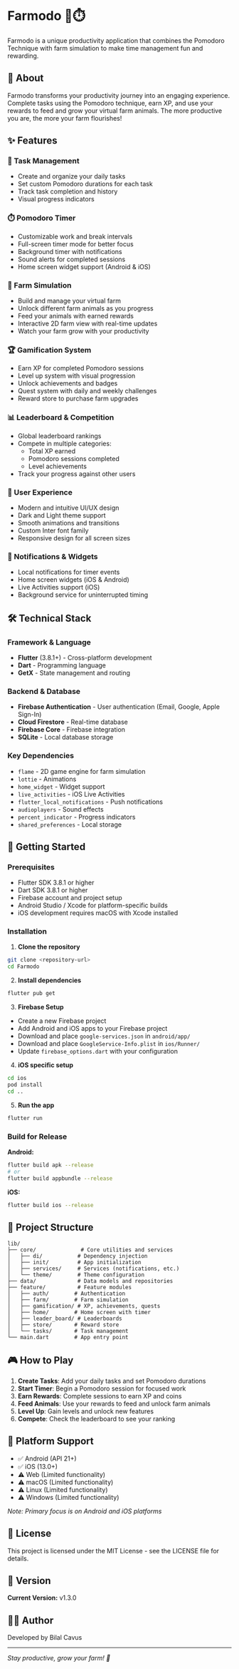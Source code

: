 # Farmodo 🌾⏱️

Farmodo is a unique productivity application that combines the Pomodoro Technique with farm simulation to make time management fun and rewarding.

## 📱 About

Farmodo transforms your productivity journey into an engaging experience. Complete tasks using the Pomodoro technique, earn XP, and use your rewards to feed and grow your virtual farm animals. The more productive you are, the more your farm flourishes!

## ✨ Features

### 🎯 Task Management
- Create and organize your daily tasks
- Set custom Pomodoro durations for each task
- Track task completion and history
- Visual progress indicators

### ⏱️ Pomodoro Timer
- Customizable work and break intervals
- Full-screen timer mode for better focus
- Background timer with notifications
- Sound alerts for completed sessions
- Home screen widget support (Android & iOS)

### 🐄 Farm Simulation
- Build and manage your virtual farm
- Unlock different farm animals as you progress
- Feed your animals with earned rewards
- Interactive 2D farm view with real-time updates
- Watch your farm grow with your productivity

### 🏆 Gamification System
- Earn XP for completed Pomodoro sessions
- Level up system with visual progression
- Unlock achievements and badges
- Quest system with daily and weekly challenges
- Reward store to purchase farm upgrades

### 📊 Leaderboard & Competition
- Global leaderboard rankings
- Compete in multiple categories:
  - Total XP earned
  - Pomodoro sessions completed
  - Level achievements
- Track your progress against other users

### 🎨 User Experience
- Modern and intuitive UI/UX design
- Dark and Light theme support
- Smooth animations and transitions
- Custom Inter font family
- Responsive design for all screen sizes

### 🔔 Notifications & Widgets
- Local notifications for timer events
- Home screen widgets (iOS & Android)
- Live Activities support (iOS)
- Background service for uninterrupted timing

## 🛠️ Technical Stack

### Framework & Language
- **Flutter** (3.8.1+) - Cross-platform development
- **Dart** - Programming language
- **GetX** - State management and routing

### Backend & Database
- **Firebase Authentication** - User authentication (Email, Google, Apple Sign-In)
- **Cloud Firestore** - Real-time database
- **Firebase Core** - Firebase integration
- **SQLite** - Local database storage

### Key Dependencies
- `flame` - 2D game engine for farm simulation
- `lottie` - Animations
- `home_widget` - Widget support
- `live_activities` - iOS Live Activities
- `flutter_local_notifications` - Push notifications
- `audioplayers` - Sound effects
- `percent_indicator` - Progress indicators
- `shared_preferences` - Local storage

## 🚀 Getting Started

### Prerequisites

- Flutter SDK 3.8.1 or higher
- Dart SDK 3.8.1 or higher
- Firebase account and project setup
- Android Studio / Xcode for platform-specific builds
- iOS development requires macOS with Xcode installed

### Installation

1. **Clone the repository**
```bash
git clone <repository-url>
cd Farmodo
```

2. **Install dependencies**
```bash
flutter pub get
```

3. **Firebase Setup**
- Create a new Firebase project
- Add Android and iOS apps to your Firebase project
- Download and place `google-services.json` in `android/app/`
- Download and place `GoogleService-Info.plist` in `ios/Runner/`
- Update `firebase_options.dart` with your configuration

4. **iOS specific setup**
```bash
cd ios
pod install
cd ..
```

5. **Run the app**
```bash
flutter run
```

### Build for Release

**Android:**
```bash
flutter build apk --release
# or
flutter build appbundle --release
```

**iOS:**
```bash
flutter build ios --release
```

## 📂 Project Structure

```
lib/
├── core/              # Core utilities and services
│   ├── di/           # Dependency injection
│   ├── init/         # App initialization
│   ├── services/     # Services (notifications, etc.)
│   └── theme/        # Theme configuration
├── data/             # Data models and repositories
├── feature/          # Feature modules
│   ├── auth/        # Authentication
│   ├── farm/        # Farm simulation
│   ├── gamification/ # XP, achievements, quests
│   ├── home/        # Home screen with timer
│   ├── leader_board/ # Leaderboards
│   ├── store/       # Reward store
│   └── tasks/       # Task management
└── main.dart        # App entry point
```

## 🎮 How to Play

1. **Create Tasks**: Add your daily tasks and set Pomodoro durations
2. **Start Timer**: Begin a Pomodoro session for focused work
3. **Earn Rewards**: Complete sessions to earn XP and coins
4. **Feed Animals**: Use your rewards to feed and unlock farm animals
5. **Level Up**: Gain levels and unlock new features
6. **Compete**: Check the leaderboard to see your ranking

## 📱 Platform Support

- ✅ Android (API 21+)
- ✅ iOS (13.0+)
- ⚠️ Web (Limited functionality)
- ⚠️ macOS (Limited functionality)
- ⚠️ Linux (Limited functionality)
- ⚠️ Windows (Limited functionality)

*Note: Primary focus is on Android and iOS platforms*

## 📄 License

This project is licensed under the MIT License - see the LICENSE file for details.

## 🔄 Version

**Current Version:** v1.3.0

## 👨‍💻 Author

Developed by Bilal Cavus

---

*Stay productive, grow your farm! 🌾*